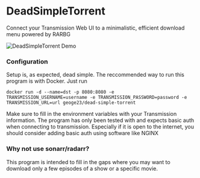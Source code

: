 # DeadSimpleTorrent
Connect your Transmission Web UI to a minimalistic, efficient download menu powered by RARBG

![DeadSimpleTorrent Demo](https://geoge.co/data/imgs/dst-example.gif)

### Configuration
Setup is, as expected, dead simple. The reccommended way to run this program is with Docker. Just run
```
docker run -d --name=dst -p 8080:8080 -e TRANSMISSION_USERNAME=username -e TRANSMISSION_PASSWORD=password -e TRANSMISSION_URL=url geoge23/dead-simple-torrent 
```
Make sure to fill in the environment variables with your Transmission information. The program has only been tested with and expects basic auth when
connecting to transmission. Especially if it is open to the internet, you should consider adding basic auth using software like NGINX

### Why not use sonarr/radarr?
This program is intended to fill in the gaps where you may want to download only a few episodes of a show or a specific movie.
